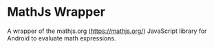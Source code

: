 # MathJs Wrapper
A wrapper of the mathjs.org (https://mathjs.org/) JavaScript library for Android to evaluate math expressions.
